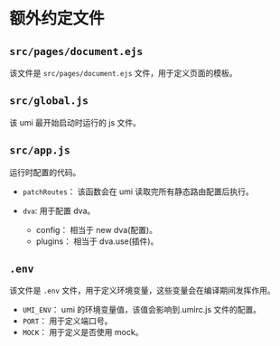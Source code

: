 # 额外约定文件

## `src/pages/document.ejs`

该文件是 `src/pages/document.ejs` 文件，用于定义页面的模板。

## `src/global.js`

该 umi 最开始启动时运行的 js 文件。

## `src/app.js`

运行时配置的代码。

- `patchRoutes`： 该函数会在 umi 读取完所有静态路由配置后执行。

- `dva`: 用于配置 dva。

  - config： 相当于 new dva(配置)。
  - plugins： 相当于 dva.use(插件)。

## `.env`

该文件是 `.env` 文件，用于定义环境变量，这些变量会在编译期间发挥作用。

- `UMI_ENV`： umi 的环境变量值，该值会影响到.umirc.js 文件的配置。
- `PORT`： 用于定义端口号。
- `MOCK`： 用于定义是否使用 mock。
